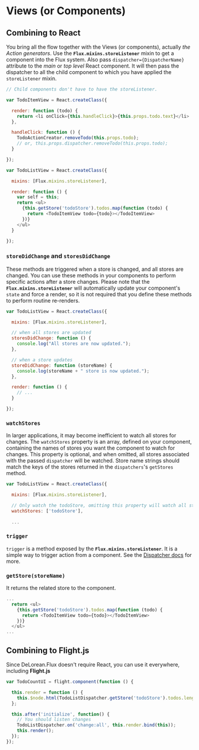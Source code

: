 # Views (or Components)

## Combining to React

You bring all the flow together with the Views (or components), actually *the Action generators*.
Use the **`Flux.mixins.storeListener`** mixin to get a component into the Flux system.
Also pass `dispatcher={DispatcherName}` attribute to the *main* or *top level* React component. It will
then pass the dispatcher to all the child component to which you have applied the `storeListener` mixin.

```js
// Child components don't have to have the storeListener.

var TodoItemView = React.createClass({

  render: function (todo) {
    return <li onClick={this.handleClick}>{this.props.todo.text}</li>
  },

  handleClick: function () {
    TodoActionCreator.removeTodo(this.props.todo);
    // or, this.props.dispatcher.removeTodo(this.props.todo);
  }

});

var TodoListView = React.createClass({

  mixins: [Flux.mixins.storeListener],

  render: function () {
    var self = this;
    return <ul>
      {this.getStore('todoStore').todos.map(function (todo) {
        return <TodoItemView todo={todo}></TodoItemView>
      })}
    </ul>
  }

});
```

### `storeDidChange` and `storesDidChange`

These methods are triggered when a store is changed, and all stores are changed. You can use
these methods in your components to perform specific actions after a store changes. Please note
that the **`Flux.mixins.storeListener`** will automatically update your component's `state` and force
a render, so it is not required that you define these methods to perform routine re-renders.

```js
var TodoListView = React.createClass({

  mixins: [Flux.mixins.storeListener],

  // when all stores are updated
  storesDidChange: function () {
    console.log("All stores are now updated.");
  },

  // when a store updates
  storeDidChange: function (storeName) {
    console.log(storeName + " store is now updated.");
  },

  render: function () {
    // ...
  }

});
```

### `watchStores`
  
In larger applications, it may become inefficient to watch all stores for changes. The `watchStores` property 
is an array, defined on your component, containing the names of stores you want the component to watch for changes.
This property is optional, and when omitted, all stores associated with the passed `dispatcher` will be watched. 
Store name strings should match the keys of the stores returned in the `dispatchers`'s `getStores` method.


```js
var TodoListView = React.createClass({

  mixins: [Flux.mixins.storeListener],

  // Only watch the todoStore, omitting this property will watch all stores on passed dispatcher
  watchStores: ['todoStore'],
  
  ...
```

### `trigger`

`trigger` is a method exposed by the **`Flux.mixins.storeListener`**. It is a simple way to trigger action from a component.
See the [Dispatcher docs](./dispatchers.md) for more.


### `getStore(storeName)`

It returns the related store to the component.

```js
...
  return <ul>
    {this.getStore('todoStore').todos.map(function (todo) {
      return <TodoItemView todo={todo}></TodoItemView>
    })}
  </ul>
...
```

## Combining to Flight.js

Since DeLorean.Flux doesn't require React, you can use it everywhere, including **Flight.js**

```javascript
var TodoCountUI = flight.component(function () {

  this.render = function () {
    this.$node.html(TodoListDispatcher.getStore('todoStore').todos.length);
  };

  this.after('initialize', function() {
    // You should listen changes
    TodoListDispatcher.on('change:all', this.render.bind(this));
    this.render();
  });
});
```
